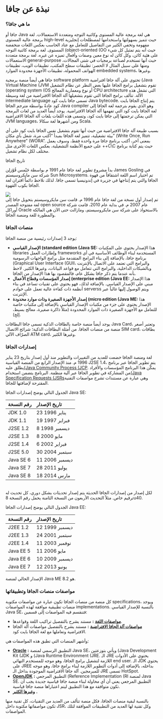 # نبذة عن جافا

### **ما هي جافا؟**

جافا أو Java هي لغة برمجة عالية المستوى وكائنية التوجه ومتعددة الاستعمالات. لغة برمجة عالية المستوى high-level حيث تتميز بسهولتها واستخدامها لمصطلحات إنجليزية مفهومة وتخفي الكثير من التفاصيل للتعامل مع عتاد الحاسب بعكس اللغات منخفضة المستوى. لغة برمجة كائنية التوجه \(object-oriented \(OO حيث أنه يتم تمثيل كل شيء على هئية كائن، وكل كائن له نوع معين وصفات وأفعال تميزه عن غيره. لغة برمجة متعددة الاستعمالات general-purpose حيث أنها تستخدم لصناعة برمجيات في شتى المجالات، ومنها على سبيل المثال لا الحصر: تطبيقات سطح المكتب، تطبيقات الويب، تطبيقات الهواتف المحمولة، تطبيقات الأجهزة محدودة الموارد embedded systems، وغيرها.

جافا هي أيضاً منصة برمجية software platform تحتوي على آلة جافا افتراضية \(Java Virtual Machine \(JVM تقوم بتشغيل برامج الجافا عليها بغض النظر عن نظام التشغيل \(operating system \(OS أو نوع ومعمارية المعالج CPU architecture التي تشغل هذه الآلة. تتألف برامج الجافا التي تقوم بتشغيلها آلة الجافا الافتراضية من لغة وسيطة intermediate language تسمى جافا بايت كود Java bytecode. يتم إنتاج الجافا بايت كود عادةً بواسطة مترجم الجافا Java compiler وهو الذي يقوم بترجمة لغة الجافا إلى لغة الجافا بايت كود التي تفهمها آلة الجافا الافتراضية. يوجد أيضاً العديد من لغات البرمجة التي يمكن ترجمتها إلى جافا بايت كود، وتسمى هذه اللغات بلغات آلة الجافا الافتراضية JVM languages، ومن أشهرها لغة سكالا Scala.

بسبب طبيعة آلة جافا الافتراضية من حيث أنها تقوم بتشغيل نفس الجافا بايت كود على أي بيئة تشغيلية، تتميز لغة الجافا بمبدأ “أكتب مرة، شغل بأي مكان” \(Write Once, Run Anywhere” \(WORA”. بمعنى آخر، أكتب برنامج جافا مرة واحدة فقط، وسوف يعمل على جميع الأنظمة التشغيلية، بعكس اللغات الأخرى مثل ++C\C حيث يتم كتابة برنامج مختلف لكل نظام تشغيل.

تاريخ الجافا

بدأ مشروع تطوير لغة جافا عام 1991 م بواسطة جَيْمس قُوْزلِن James Gosling في شركة سن مايكروسيستم Sun Microsystems. تم اختيار اسم اللغة اشتقاقاً من قهوة الجافا والتي يتم إنتاجها في جزيرة في إندونيسيا تسمى جافا. لذلك نلاحظ دائماً اقتران لغة الجافا بكوب القهوة.

![](https://fouad.io/wp-content/uploads/2017/01/java_logo.png)  
تم إصدار أول نسخة من لغة جافا عام 1996 م. قامت سن مايكروسيستم بتحويل جافا إلى لغة مفتوحة المصدر open source عام 2007 م. في بداية عام 2010، قامت شركة أوراكل Oracle بالاستحواذ على شركة سن مايكروسيستم، ومازالت حتى الآن هي المالكة والمطورة للغة ومنصة الجافا.

### منصات الجافا

يوجد 3 إصدارات رئيسية من منصة الجافا:

* **الإصدار القياسي \(standard edition \(Java SE:**
  هذا الإصدار يحتوي على المكتبات libraries وإطارات العمل frameworks المستخدمة لبناء الوظائف الأساسية في أي برنامج جافا، بالإضافة إلى بناء البرامج المتقدمة مثل برامج الواجهات الرسومية \(Graphical User Interface \(GUII، والبرامج التي تعتمد على الاتصال بالإنترنت وبالشبكات الداخلية، والبرامج التي تتعامل مع قواعد البيانات، وغيرها الكثير. لاحظ بأنه عندما يتم ذكر جافا بشكل عام، فالمقصود بها هذا الإصدار من الجافا.
* **إصدار المؤسسات وقطاع الأعمال \(enterprise edition \(Java EE:**
  هذا الإصدار مبني على الإصدار القياسي. بالإضافة لذلك، فهو يحتوي على تقنيات تساعد في بناء أنظمة ذات كفاءة عالية تعمل على خوادم serverss ويتم الوصول إليها غالباً عبر الإنترنت.
* **إصدار الأجهزة الصغيرة وذات موارد محدودة \(micro edition \(Java ME:**
  هذا الإصدار يحتوي على جزء من مكتبات الإصدار القياسي
   بالإضافة إلى مكتبات خاصة للتعامل مع الأجهزة الصغيرة ذات الموارد المحدودة \(مثلاً ذاكرة صغيرة، معالج بسيط، إلخ\).

يوجد أيضاً منصة خاصة بالطاقات الذكية تسمى جافا البطاقات Java Card، وتعتبر أصغر منصة من منصات الجافا. من أمثلة البطافات الذكية؛ شرائح الاتصال SIM card، بطاقات الصرّاف الآلي ATM card، وغيرها الكثير.

### إصدارات الجافا

لغة ومنصة الجافا خضعت للعديد من التغييرات والتطوير منذ أول إصدار بتاريخ 23 يناير 1996 م. منذ الإصدار الرابع من المنصة القياسية J2SE 1.4، يتم تطوير الجافا عبر برنامج يطلق عليه[\(Java Community Process \(JCP](https://jcp.org/en/home/index). يمكّن هذا البرنامج المؤسسات والأفراد من المشاركة في تطوير الجافا عبر آلية منظمة. البرنامج يتضمن استخدام[\(Java Specification Requests \(JSRs](https://jcp.org/en/jsr/all)وهي عبارة عن مستندات تشرح مواصفات التقنية المقترحة لإضافتها للجافا.

الجدول التالي يوضح إصدارات الجافا Java SE:

| رقم النسخة | تاريخ الإصدار |
| :--- | :--- |
| JDK 1.0 | 23 يناير 1996 |
| JDK 1.1 | 19 فبراير 1997 |
| J2SE 1.2 | 8 ديسمبر 1998 |
| J2SE 1.3 | 8 مايو 2000 |
| J2SE 1.4 | 6 فبراير 2002 |
| J2SE 5.0 | 30 سبتمبر 2004 |
| Java SE 6 | 11 ديسمبر 2006 |
| Java SE 7 | 28 يوليو 2011 |
| Java SE 8 | 18 مارس 2014 |

###### 

لكل إصدار من إصدارات الجافا الحديثة يتم إصدار تحديثات بشكل دوري، كل تحديث له ترقيم خاص. مثلاً التحديث الأربعون من النسخة الثامنة يحمل رقم النسخة 8u40.

الجدول التالي يوضح إصدارات الجافا Java EE:

| رقم النسخة | تاريخ الإصدار |
| :--- | :--- |
| J2EE 1.2 | 12 ديسمبر 1999 |
| J2EE 1.3 | 24 سبتمبر 2001 |
| J2EE 1.4 | 11 نوفمبر 2003 |
| Java EE 5 | 11 مايو 2006 |
| Java EE 6 | 10 ديسمبر 2009 |
| Java EE 7 | 12 يونيو 2013 |

الإصدار الحالي لمنصة Java ME هو 8.2.

### مواصفات منصات الجافا وتطبيقاتها

كل منصة من منصات الجافا تكون عبارة عن مواصفات مكتوبة specifications، ويوجد منصات تطبيقية موافقة لهذه المواصفات implementations. بالنسبة للإصدار القياسي Java SE، فتنقسم فيه المواصفات إلى قسمين:

* [**مواصفات اللغة**](https://docs.oracle.com/javase/specs/jls/se8/html/index.html)
  **:**
  مستند يشرح بالتفصيل تراكيب اللغة وقواعدها.
* [**مواصفات آلة الجافا الافتراضية**](https://docs.oracle.com/javase/specs/jvms/se8/html/index.html)
  **:**
  مستند يشرح بالتفصيل مواصفات آلة الجافا الافتراضية وتعاملها مع لغة الجافا بايت كود.

وأشهر المنصات التي تطبق هذه المواصفات هي:

* [**Oracle**](http://www.oracle.com/technetwork/java/javase/downloads/index.html)
  **:**
  التطبيق الرسمي لمنصة Java SE، ويأتي بتوزعتين \(Java Development Kit \(JDK و \(Java Runtime Environment \(JRE. الـ JRE يحتوي على الأدوات اللازمة لتشغيل برامج الجافا، وهو موجه للمستخدم النهائي end user. الـ JDK يحتوي على JREE بداخله، بالإضافة إلى أدوات التطوير اللازمة لبناء برامج جافا، وهو موجه للمبرمجين. آلة جافا الافتراضية الموجودة بداخل الـ JRE تسمى HotSpot.
* [**OpenJDK**](http://openjdk.java.net/)
  **:**
  التطبيق المرجعي \(Reference Implementation \(RI لمنصة Java SE. التطبيق المرجعي يعني أن أي محاولة لبناء منصة جافا
   قياسية جديدة يجب أن تكون متوافقة مع هذا التطبيق ليتم اعتباراها منصة جافا قياسية.
* [**وغيرها الكثير**](https://en.wikipedia.org/wiki/List_of_Java_virtual_machines)
  **.**

بالنسبة لبقية منصات الجافا، فكل منصة تتألف من العديد من التقنيات، كل تقنية منها تكون مواصفاتها مكتوبة داخل JSR، وكل تقنية لها العديد من التطبيقات الموافقة لتلك المواصفات.

